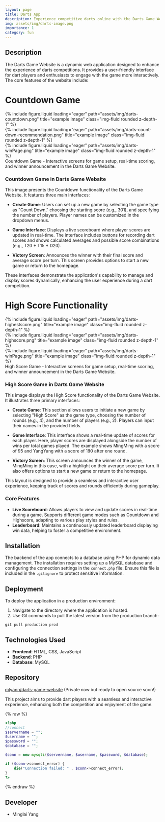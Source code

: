```yaml
---
layout: page
title: Darts App
description: Experience competitive darts online with the Darts Game Website. Featuring real-time scoring, multiple game modes, and a dynamic leaderboard, it transforms traditional darts into an engaging digital experience.
img: assets/img/darts-image.png
importance: 1
category: fun
---
```


## Description
The Darts Game Website is a dynamic web application designed to enhance the experience of darts competitions. It provides a user-friendly interface for dart players and enthusiasts to engage with the game more interactively. The core features of the website include:

# Countdown Game

<div class="row">
    <div class="col-sm mt-3 mt-md-0">
        {% include figure.liquid loading="eager" path="assets/img/darts-countdown.png" title="example image" class="img-fluid rounded z-depth-1" %}
    </div>
    <div class="col-sm mt-3 mt-md-0">
        {% include figure.liquid loading="eager" path="assets/img/darts-count-down-recommendation.png" title="example image" class="img-fluid rounded z-depth-1" %}
    </div>
    <div class="col-sm mt-3 mt-md-0">
        {% include figure.liquid loading="eager" path="assets/img/darts-winPage.png" title="example image" class="img-fluid rounded z-depth-1" %}
    </div>
</div>
<div class="caption">
    Countdown Game - Interactive screens for game setup, real-time scoring, and winner announcement in the Darts Game Website.
</div>


### Countdown Game in Darts Game Website

This image presents the Countdown functionality of the Darts Game Website. It features three main interfaces:

- **Create Game**: Users can set up a new game by selecting the game type as "Count Down," choosing the starting score (e.g., 301), and specifying the number of players. Player names can be customized in the dropdown menus.

- **Game Interface**: Displays a live scoreboard where player scores are updated in real-time. The interface includes buttons for recording dart scores and shows calculated averages and possible score combinations (e.g., T20 + T15 + D20).

- **Victory Screen**: Announces the winner with their final score and average score per turn. This screen provides options to start a new game or return to the homepage.

These interfaces demonstrate the application's capability to manage and display scores dynamically, enhancing the user experience during a dart competition.


# High Score Functionality

<div class="row">
    <div class="col-sm mt-3 mt-md-0">
        {% include figure.liquid loading="eager" path="assets/img/darts-highestscore.png" title="example image" class="img-fluid rounded z-depth-1" %}
    </div>
    <div class="col-sm mt-3 mt-md-0">
        {% include figure.liquid loading="eager" path="assets/img/darts-highscore.png" title="example image" class="img-fluid rounded z-depth-1" %}
    </div>
    <div class="col-sm mt-3 mt-md-0">
        {% include figure.liquid loading="eager" path="assets/img/darts-winPage.png" title="example image" class="img-fluid rounded z-depth-1" %}
    </div>
</div>
<div class="caption">
    High Score Game - Interactive screens for game setup, real-time scoring, and winner announcement in the Darts Game Website.
</div>


### High Score Game in Darts Game Website

This image displays the High Score functionality of the Darts Game Website. It illustrates three primary interfaces:

- **Create Game**: This section allows users to initiate a new game by selecting "High Score" as the game type, choosing the number of rounds (e.g., 4), and the number of players (e.g., 2). Players can input their names in the provided fields.

- **Game Interface**: This interface shows a real-time update of scores for each player. Here, player scores are displayed alongside the number of wins per total games played. The example shows MingMing with a score of 95 and YangYang with a score of 180 after one round.

- **Victory Screen**: This screen announces the winner of the game, MingMing in this case, with a highlight on their average score per turn. It also offers options to start a new game or return to the homepage.

This layout is designed to provide a seamless and interactive user experience, keeping track of scores and rounds efficiently during gameplay.


### Core Features
- **Live Scoreboard**: Allows players to view and update scores in real-time during a game. Supports different game modes such as Countdown and Highscore, adapting to various play styles and rules.
- **Leaderboard**: Maintains a continuously updated leaderboard displaying win data, helping to foster a competitive environment.


## Installation
The backend of the app connects to a database using PHP for dynamic data management. The installation requires setting up a MySQL database and configuring the connection settings in the `connect.php` file. Ensure this file is included in the `.gitignore` to protect sensitive information.

## Deployment
To deploy the application in a production environment:
1. Navigate to the directory where the application is hosted.
2. Use Git commands to pull the latest version from the production branch:
```
git pull production prod
```



## Technologies Used
- **Frontend**: HTML, CSS, JavaScript
- **Backend**: PHP
- **Database**: MySQL

## Repository
[mlyann/darts-game-website](https://github.com/mlyann/darts-game-website) 
(Private now but ready to open source soon!)

This project aims to provide dart players with a seamless and interactive experience, enhancing both the competition and enjoyment of the game.

{% raw %}

```php
<?php
//connect
$servername = "";
$username = "";
$password = "";
$database = "";

$conn = new mysqli($servername, $username, $password, $database);

if ($conn->connect_error) {
    die("Connection failed: " . $conn->connect_error);
}
?>
```

{% endraw %}


## Developer
* Minglai Yang

